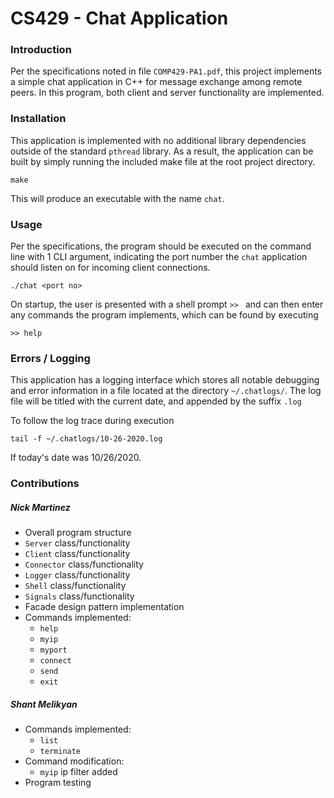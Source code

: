 # CS429 - Chat Application

### Introduction 

Per the specifications noted in file `COMP429-PA1.pdf`, this project implements
a simple chat application in C++ for message exchange among remote peers. In this 
program, both client and server functionality are implemented. 


### Installation 

This application is implemented with no additional library dependencies outside of the
standard `pthread` library. As a result, the application can be built by simply running
the included make file at the root project directory.

```
make
```

This will produce an executable with the name `chat`. 


### Usage

Per the specifications, the program should be executed on the command line with 1 
CLI argument, indicating the port number the `chat` application should listen on for
incoming client connections. 

```
./chat <port no>
```

On startup, the user is presented with a shell prompt `>> ` and can then enter any 
commands the program implements, which can be found by executing

```
>> help
```


### Errors / Logging

This application has a logging interface which stores all notable debugging and error
information in a file located at the directory `~/.chatlogs/`. The log file will be
titled with the current date, and appended by the suffix `.log`

To follow the log trace during execution

```
tail -f ~/.chatlogs/10-26-2020.log
```

If today's date was 10/26/2020. 


### Contributions

##### Nick Martinez

* Overall program structure
* `Server` class/functionality
* `Client` class/functionality
* `Connector` class/functionality
* `Logger` class/functionality
* `Shell`  class/functionality
* `Signals` class/functionality
* Facade design pattern implementation
* Commands implemented:
    * `help`
    * `myip`
    * `myport`
    * `connect`
    * `send`
    * `exit`

##### Shant Melikyan

* Commands implemented:
    * `list`
    * `terminate`
* Command modification:
    * `myip` ip filter added
* Program testing
